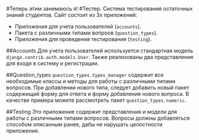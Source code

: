 #Теперь этим занимаюсь я!
#Тестер.
Система тестирования остаточных знаний студентов. Сайт состоит из 3х приложений:

+ Приложения для учета пользователей (`accounts`).
+ Пакета с различными типами вопроов (`question_types`).
+ Приложения для проведения тестирования (`testing`).

##Accounts
Для учета пользователей используется стандартная модель `django.contrib.auth.models.User`.
Также реализованы два представления для входя в систему и регистрации.

##Question_types
`question_types.types_manager` содержит все необходимые классы и методы для работы с различными 
типами вопросов. При добавлении нового типа, следует добавить новый пакет содержищий форму для
ответа и форму добавления нового вопроса. В качестве примера можете рассмотреть пакет 
`question_types.numeric`.

##Testing
Это приложение содержит представления и модели для работы с различными типами вопросов. Вопросы должны
добавляться способом описанным ранее, дабы не нарушать целостности приложения.